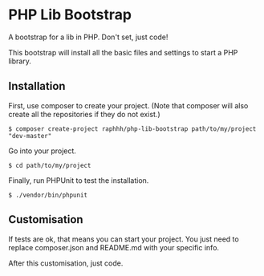 # PHP Lib Bootstrap

A bootstrap for a lib in PHP. Don't set, just code!  

This bootstrap will install all the basic files and settings to start a PHP library. 


## Installation


First, use composer to create your project. (Note that composer will also create all the repositories if they do not exist.)

```
$ composer create-project raphhh/php-lib-bootstrap path/to/my/project "dev-master"
```

Go into your project.

```
$ cd path/to/my/project
```

Finally, run PHPUnit to test the installation.

```
$ ./vendor/bin/phpunit
```

## Customisation

If tests are ok, that means you can start your project.
You just need to replace composer.json and README.md with your specific info.

After this customisation, just code.
